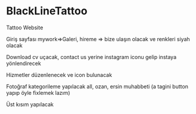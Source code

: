 # BlackLineTattoo
Tattoo Website

Giriş sayfası mywork=>Galeri, hireme => bize ulaşın olacak ve renkleri siyah olacak

Download cv uçacak, contact us yerine instagram iconu gelip instaya yönlendirecek

Hizmetler düzenlenecek ve icon bulunacak

Fotoğraf kategorileme yapılacak all, ozan, ersin muhabbeti (a tagini button yapıp öyle fixlemek lazım)

Üst kısım yapılacak
